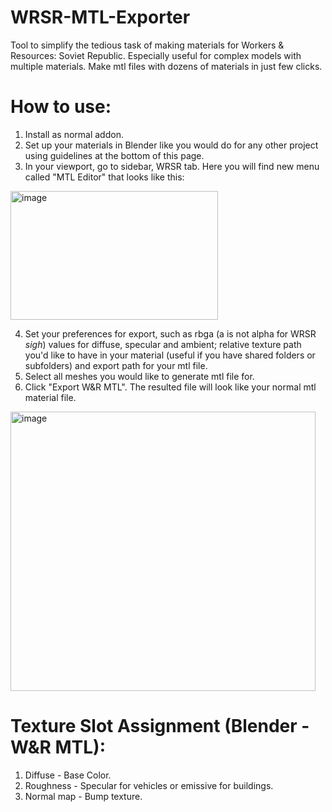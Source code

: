 # WRSR-MTL-Exporter
Tool to simplify the tedious task of making materials for Workers & Resources: Soviet Republic. Especially useful for complex models with multiple materials. Make mtl files with dozens of materials in just few clicks.

# How to use:
1. Install as normal addon.
2. Set up your materials in Blender like you would do for any other project using guidelines at the bottom of this page.
3. In your viewport, go to sidebar, WRSR tab. Here you will find new menu called "MTL Editor" that looks like this:
<img width="332" height="206" alt="image" src="https://github.com/user-attachments/assets/01ec7f66-6db4-4226-979e-50e3ee4ab342" />

4. Set your preferences for export, such as rbga (a is not alpha for WRSR *sigh*) values for diffuse, specular and ambient; relative texture path you'd like to have in your material (useful if you have shared folders or subfolders) and export path for your mtl file.
5. Select all meshes you would like to generate mtl file for.
6. Click "Export W&R MTL". The resulted file will look like your normal mtl material file.
<img width="488" height="447" alt="image" src="https://github.com/user-attachments/assets/3e2c6a51-72da-4d9b-8037-c7b2ae55a71f" />


# Texture Slot Assignment (Blender - W&R MTL):
1. Diffuse - Base Color.
2. Roughness - Specular for vehicles or emissive for buildings.
3. Normal map - Bump texture.
